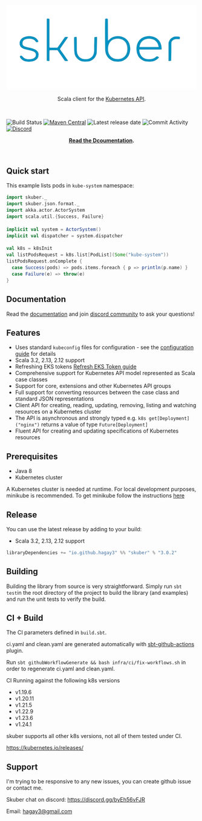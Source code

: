 <p align="center"> <img src="docs/skuber_logo.png" alt="skuber logo"> </p>

<p align="center"> Scala client for the <a href="https://kubernetes.io/" target="_blank">Kubernetes API</a>. </p>

</br>

![Build Status](https://img.shields.io/github/workflow/status/hagay3/skuber/Continuous%20Integration/master?label=Continuous%20Integration&style=for-the-badge)
[![Maven Central](https://img.shields.io/maven-central/v/io.github.hagay3/skuber_2.12?color=green&style=for-the-badge)](https://mvnrepository.com/artifact/io.github.hagay3/skuber_2.12)
![Latest release date](https://img.shields.io/github/release-date/hagay3/skuber?style=for-the-badge)
![Commit Activity](https://img.shields.io/github/commit-activity/m/hagay3/skuber?color=green&style=for-the-badge)
[![Discord](https://img.shields.io/badge/Discord-5865F2?style=for-the-badge&logo=discord&logoColor=white)](https://discord.gg/byEh56vFJR)

<p align="center">
  <strong>
  <a href="https://skuber.co/" target="_blank">Read the Dcoumentation</a>.
  </strong>
 </p>

</br>

## Quick start

This example lists pods in `kube-system` namespace:

  ```scala
  import skuber._
  import skuber.json.format._
  import akka.actor.ActorSystem
  import scala.util.{Success, Failure}

  implicit val system = ActorSystem()
  implicit val dispatcher = system.dispatcher

  val k8s = k8sInit
  val listPodsRequest = k8s.list[PodList](Some("kube-system"))
  listPodsRequest.onComplete {
    case Success(pods) => pods.items.foreach { p => println(p.name) }
    case Failure(e) => throw(e)
  }
  ```

## Documentation
Read the [documentation](https://skuber.co) and join [discord community](https://discord.gg/byEh56vFJR) to  ask your questions!



## Features
- Uses standard `kubeconfig` files for configuration - see the [configuration guide](https://skuber.co/#/?id=configuration) for details
- Scala 3.2, 2.13, 2.12 support
- Refreshing EKS tokens [Refresh EKS Token guide](https://skuber.co/#/?id=refresh-eks-aws-token)
- Comprehensive support for Kubernetes API model represented as Scala case classes
- Support for core, extensions and other Kubernetes API groups
- Full support for converting resources between the case class and standard JSON representations
- Client API for creating, reading, updating, removing, listing and watching resources on a Kubernetes cluster
- The API is asynchronous and strongly typed e.g. `k8s get[Deployment]("nginx")` returns a value of type `Future[Deployment]`
- Fluent API for creating and updating specifications of Kubernetes resources



## Prerequisites

- Java 8
- Kubernetes cluster

A Kubernetes cluster is needed at runtime. For local development purposes, minikube is recommended.
To get minikube follow the instructions [here](https://github.com/kubernetes/minikube)

## Release

You can use the latest release by adding to your build:
- Scala 3.2, 2.13, 2.12 support

```sbt
libraryDependencies += "io.github.hagay3" %% "skuber" % "3.0.2"
```

## Building

Building the library from source is very straightforward. Simply run `sbt test`in the root directory of the project to build the library (and examples) and run the unit tests to verify the build.

## CI + Build
The CI parameters defined in `build.sbt`.

ci.yaml and clean.yaml are generated automatically with [sbt-github-actions](https://github.com/djspiewak/sbt-github-actions) plugin.  

Run `sbt githubWorkflowGenerate && bash infra/ci/fix-workflows.sh` in order to regenerate ci.yaml and clean.yaml.

CI Running against the following k8s versions
* v1.19.6
* v1.20.11
* v1.21.5
* v1.22.9
* v1.23.6
* v1.24.1

skuber supports all other k8s versions, not all of them tested under CI.

https://kubernetes.io/releases/


## Support
I'm trying to be responsive to any new issues, you can create github issue or contact me.

Skuber chat on discord: https://discord.gg/byEh56vFJR 

Email: hagay3@gmail.com
